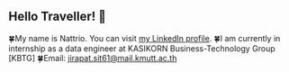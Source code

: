 ## Hello Traveller! 🍂
🍀My name is Nattrio. You can visit [my LinkedIn profile](https://www.linkedin.com/in/jirapat-klaokliang-7272141a4/).
🍀I am currently in internship as a data engineer at KASIKORN Business-Technology Group [KBTG]
🍀Email: jirapat.sit61@mail.kmutt.ac.th
